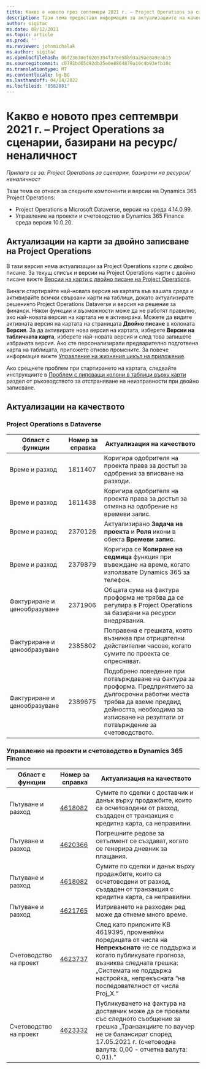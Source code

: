 ```yaml
---
title: Какво е новото през септември 2021 г. – Project Operations за сценарии, базирани на ресурс/неналичност
description: Тази тема предоставя информация за актуализациите на качеството, налични в изданието на Project Operations за септември 2021 г. за сценарии, базирани на ресурси/без складови наличности.
author: sigitac
ms.date: 09/12/2021
ms.topic: article
ms.prod: ''
ms.reviewer: johnmichalak
ms.author: sigitac
ms.openlocfilehash: 06f23630ef0205394f376e5bb93a29ae8a9eab15
ms.sourcegitcommit: c0792bd65d92db25e0e8864879a19c4b93efb10c
ms.translationtype: MT
ms.contentlocale: bg-BG
ms.lasthandoff: 04/14/2022
ms.locfileid: "8582881"
---
```

# <a name="whats-new-september-2021---project-operations-for-resourcenon-stocked-based-scenarios"></a>Какво е новото през септември 2021 г. – Project Operations за сценарии, базирани на ресурс/неналичност

*Прилага се за: Project Operations за сценарии, базирани на ресурси/неналичност*

Тази тема се отнася за следните компоненти и версии на Dynamics 365 Project Operations:

   - Project Operations в Microsoft Dataverse, версия на среда 4.14.0.99.
   - Управление на проекти и счетоводство в Dynamics 365 Finance среда версия 10.0.20.

## <a name="project-operations-dual-write-maps-updates"></a>Актуализации на карти за двойно записване на Project Operations

В тази версия няма актуализации за Project Operations карти с двойно писане. За текущ списък и версии на Project Operations карти с двойно писане вижте [Версии на карти с двойно писане на Project Operations](../environment/resource-dual-write-maps.md).

Винаги стартирайте най-новата версия на картата във вашата среда и активирайте всички свързани карти на таблици, докато актуализирате решението Project Operations Dataverse и версия на решение за финанси. Някои функции и възможности може да не работят правилно, ако най-новата версия на картата не е активирана. Можете да видите активната версия на картата на страницата **Двойно писане** в колоната **Версия**. За да активирате нова версия на картата, изберете **Версии на табличната карта**, изберете най-новата версия и след това запишете избраната версия. Ако сте персонализирали предварително подготвена карта на таблицата, приложете отново промените. За повече информация вижте [Управление на жизнения цикъл на приложение](/dynamics365/fin-ops-core/dev-itpro/data-entities/dual-write/app-lifecycle-management).

Ако срещнете проблем при стартирането на картата, следвайте инструкциите в [Проблем с липсващи колони в таблици върху карти](/dynamics365/fin-ops-core/dev-itpro/data-entities/dual-write/dual-write-troubleshooting-finops-upgrades#missing-table-columns-issue-on-maps) раздел от ръководството за отстраняване на неизправности при двойно записване.

## <a name="quality-updates"></a>Актуализации на качеството

### <a name="project-operations-on-dataverse"></a>Project Operations в Dataverse

| **Област с функции** | **Номер за справка** | **Актуализация на качеството** |
| --- | --- | --- |
| Време и разход | 1811407 | Коригира одобрителя на проекта права за достъп за одобрения за вписване на разходи. |
| Време и разход | 1811438 | Коригира одобрителя на проекта права за достъп за отмяна на одобрение на времеви запис. |
| Време и разход | 2370126 | Актуализирано **Задача на проекта** и **Роля** икони в обекта **Времеви запис**. |
| Време и разход | 2379879 | Коригира се **Копиране на седмица** функция при въвеждане на време, когато използвате Dynamics 365 за телефон. |
| Фактуриране и ценообразуване | 2371906 | Общата сума на фактура проформа не трябва да се регулира в Project Operations за базирани на ресурси внедрявания. |
| Фактуриране и ценообразуване | 2385802 | Поправена е грешката, която възниква при отрицателни действителни часове, когато сумите по проекта се опресняват. |
| Фактуриране и ценообразуване | 2389675 | Подобрено поведение при потвърждаване на фактура за проформа. Предприятието за дългосрочни работни места трябва да вземе предвид дейността, необходима за изписване на резултати от потвърждение за счетоводството. |

### <a name="project-management-and-accounting-in-dynamics-365-finance"></a>Управление на проекти и счетоводство в Dynamics 365 Finance

| Област с функции | Номер за справка | Актуализация на качеството |
| --- | --- | --- |
| Пътуване и разход | [4618082](https://fix.lcs.dynamics.com/Issue/Details?kb=4618082&amp;bugId=583101&amp;dbType=3&amp;qc=9c85ac8ca1e5e9cd07fac9e9aa2cb0914724e28b86ad3339dacf7741f554c605) | Сумите по сделки с доставчик и данък върху продажбите, които са осчетоводени от разход, създаден от транзакция с кредитна карта, са неправилни. |
| Пътуване и разход | [4620366](https://fix.lcs.dynamics.com/Issue/Details?kb=4620366&amp;bugId=579485&amp;dbType=3&amp;qc=e864789bd95505ea624c537d585bf113c2de60b97c88439d44693dbd85aa8e92) | Погрешните редове за сетълмент се създават, когато се генерира дневник за плащания. |
| Пътуване и разход | [4618082](https://fix.lcs.dynamics.com/Issue/Details?kb=4618082&amp;bugId=583101&amp;dbType=3&amp;qc=9c85ac8ca1e5e9cd07fac9e9aa2cb0914724e28b86ad3339dacf7741f554c605) | Сумите по сделки и данък върху продажбите, които са осчетоводени от разход, създаден от транзакция с кредитна карта, са неправилни. |
| Пътуване и разход | [4621765](https://fix.lcs.dynamics.com/Issue/Details?kb=4621765&amp;bugId=587306&amp;dbType=3&amp;qc=6fbfad0123d4e95eaf8d5a5a2f6c354577c991b7905c852ab02d1f94e728a876) | Изтриването на разходен ред може да отнеме много време. |
| Счетоводство на проект | [4623737](https://fix.lcs.dynamics.com/Issue/Details?kb=4623737&amp;bugId=598109&amp;dbType=3&amp;qc=4101fc5865201e21815299f2ff11ae46d5d5370510868df86c25ee09a8ca1a0c) | След като приложите KB 4619395, променяйки поредицата от числа на **Непрекъснато** не се поддържа и когато публикувате прогноза, възниква следната грешка: „Системата не поддържа настройка„ непрекъсната “на последователност от числа Proj_X.“ |
| Счетоводство на проект | [4623332](https://fix.lcs.dynamics.com/Issue/Details?kb=4623332&amp;bugId=586034&amp;dbType=3&amp;qc=2f64bb1977c4a9c9dd2ce9de7e72230b86eca14b6295c5bbfb614ea97ad81caf) | Публикуването на фактура на доставчик може да се провали със следното съобщение за грешка „Транзакциите по ваучер не се балансират според 17.05.2021 г. (счетоводна валута: 0,00 - отчетна валута: 0,01)." |
